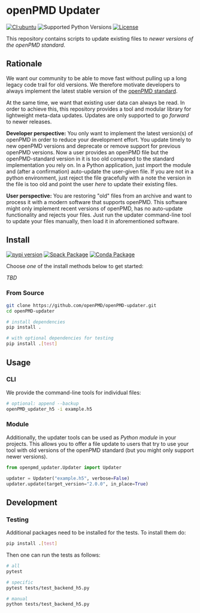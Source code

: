 # openPMD Updater

[![CI:ubuntu](https://github.com/openPMD/openPMD-updater/actions/workflows/ci.yml/badge.svg)](https://github.com/openPMD/openPMD-updater/actions/workflows/ci.yml)
![Supported Python Versions](https://img.shields.io/pypi/pyversions/openPMD-updater.svg)
[![License](https://img.shields.io/badge/license-ISC-blue.svg)](https://opensource.org/licenses/ISC)

This repository contains scripts to update existing files to *newer versions of the openPMD standard*.


## Rationale

We want our community to be able to move fast without pulling up a long legacy code trail for old versions.
We therefore motivate developers to always implement the latest stable version of the [openPMD standard](https://github.com/openPMD/openPMD-standard).

At the same time, we want that existing user data can always be read.
In order to achieve this, this repository provides a tool and modular library for lightweight meta-data updates.
Updates are only supported to go *forward* to newer releases.

**Developer perspective:** You only want to implement the latest version(s) of openPMD in order to reduce your development effort.
You update timely to new openPMD versions and deprecate or remove support for previous openPMD versions.
Now a user provides an openPMD file but the openPMD-standard version in it is too old compared to the standard implementation you rely on.
In a Python application, just import the module and (after a confirmation) auto-update the user-given file.
If you are not in a python environment, just reject the file gracefully with a note the version in the file is too old and point the user *here* to update their existing files.

**User perspective:** You are restoring "old" files from an archive and want to process it with a modern software that supports openPMD.
This software might only implement recent versions of openPMD, has no auto-update functionality and rejects your files.
Just run the updater command-line tool to update your files manually, then load it in aforementioned software.

## Install

[![pypi version](https://img.shields.io/pypi/v/openPMD-updater.svg)](https://pypi.python.org/pypi/openPMD-updater)
[![Spack Package](https://img.shields.io/badge/spack-py--openpmd--updater-blue.svg)](https://spack.io)
[![Conda Package](https://anaconda.org/ax3l/openpmd_updater/badges/version.svg)](https://anaconda.org/ax3l/updater)

Choose *one* of the install methods below to get started:

*TBD*

### From Source

```bash
git clone https://github.com/openPMD/openPMD-updater.git
cd openPMD-updater

# install dependencies
pip install .

# with optional dependencies for testing
pip install .[test]
```

## Usage

### CLI

We provide the command-line tools for individual files:

```bash
# optional: append --backup
openPMD_updater_h5 -i example.h5
```

### Module

Additionally, the updater tools can be used as *Python module* in your projects.
This allows you to offer a file update to users that try to use your tool with old versions of the openPMD standard (but you might only support newer versions).

```python
from openpmd_updater.Updater import Updater

updater = Updater("example.h5", verbose=False)
updater.update(target_version="2.0.0", in_place=True)

```

## Development

### Testing

Additional packages need to be installed for the tests. To install them do:
```bash
pip install .[test]
```

Then one can run the tests as follows:
```bash
# all
pytest

# specific
pytest tests/test_backend_h5.py

# manual
python tests/test_backend_h5.py
```
